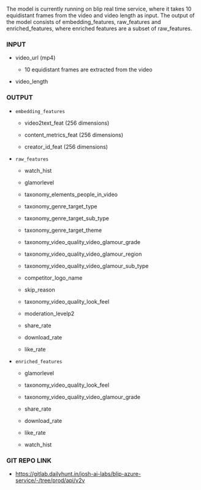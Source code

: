 The model is currently running on blip real time service, where it takes
10 equidistant frames from the video and video length as input. The
output of the model consists of embedding_features, raw_features and
enriched_features, where enriched features are a subset of raw_features.

### INPUT

- video_url (mp4)

  - 10 equidistant frames are extracted from the video

- video_length

### OUTPUT

- `embedding_features`

  - video2text_feat (256 dimensions)

  - content_metrics_feat (256 dimensions)

  - creator_id_feat (256 dimensions)

- `raw_features`

  - watch_hist

  - glamorlevel

  - taxonomy_elements_people_in_video

  - taxonomy_genre_target_type

  - taxonomy_genre_target_sub_type

  - taxonomy_genre_target_theme

  - taxonomy_video_quality_video_glamour_grade

  - taxonomy_video_quality_video_glamour_region

  - taxonomy_video_quality_video_glamour_sub_type

  - competitor_logo_name

  - skip_reason

  - taxonomy_video_quality_look_feel

  - moderation_levelp2

  - share_rate

  - download_rate

  - like_rate

- `enriched_features`

  - glamorlevel

  - taxonomy_video_quality_look_feel

  - taxonomy_video_quality_video_glamour_grade

  - share_rate

  - download_rate

  - like_rate

  - watch_hist

### GIT REPO LINK

- <https://gitlab.dailyhunt.in/josh-ai-labs/blip-azure-service/-/tree/prod/api/v2v>
